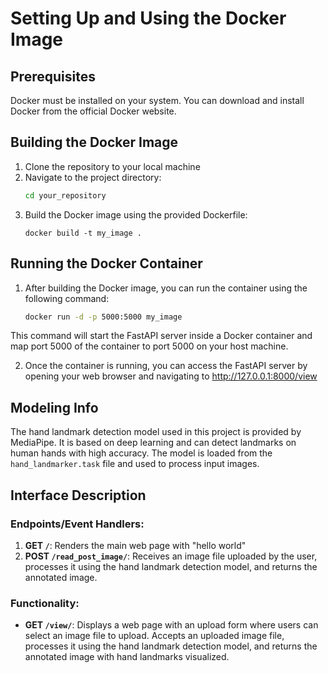 # Setting Up and Using the Docker Image
 
## Prerequisites
Docker must be installed on your system. You can download and install Docker from the official Docker website.

## Building the Docker Image
1. Clone the repository to your local machine
2. Navigate to the project directory: 
    ```cmd
    cd your_repository
3. Build the Docker image using the provided Dockerfile:
    ```docker
    docker build -t my_image .
## Running the Docker Container

1. After building the Docker image, you can run the container using the following command:
    ``` cmd
    docker run -d -p 5000:5000 my_image
This command will start the FastAPI server inside a Docker container and map port 5000 of the container to port 5000 on your host machine.

2. Once the container is running, you can access the FastAPI server by opening your web browser and navigating to http://127.0.0.1:8000/view


## Modeling Info
The hand landmark detection model used in this project is provided by MediaPipe. It is based on deep learning and can detect landmarks on human hands with high accuracy. The model is loaded from the `hand_landmarker.task` file and used to process input images.

## Interface Description
### Endpoints/Event Handlers:
1. **GET `/`**: Renders the main web page with "hello world"
2. **POST `/read_post_image/`**: Receives an image file uploaded by the user, processes it using the hand landmark detection model, and returns the annotated image.

### Functionality:
- **GET `/view/`**: Displays a web page with an upload form where users can select an image file to upload. Accepts an uploaded image file, processes it using the hand landmark detection model, and returns the annotated image with hand landmarks visualized.